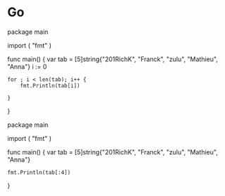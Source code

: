 # Go


package main

import (
	"fmt"
)

func main() {
	var tab = [5]string{"201RichK", "Franck", "zulu", "Mathieu", "Anna"}
	i := 0

	for ; i < len(tab); i++ {
		fmt.Println(tab[i])

	}
}



package main

import (
	"fmt"
)

func main() {
	var tab = [5]string{"201RichK", "Franck", "zulu", "Mathieu", "Anna"}

	fmt.Println(tab[:4])
}
